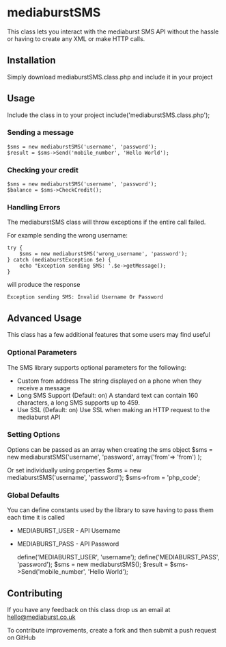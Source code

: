 mediaburstSMS
=============

This class lets you interact with the mediaburst SMS API without 
the hassle or having to create any XML or make HTTP calls.

Installation
------------
Simply download mediaburstSMS.class.php and include it in your project

Usage
-----

Include the class in to your project
	include('mediaburstSMS.class.php');

### Sending a message
	$sms = new mediaburstSMS('username', 'password');
	$result = $sms->Send('mobile_number', 'Hello World');
	
### Checking your credit
	$sms = new mediaburstSMS('username', 'password');
	$balance = $sms->CheckCredit();

### Handling Errors
The mediaburstSMS class will throw exceptions if the entire call failed. 

For example sending the wrong username:

	try {
		$sms = new mediaburstSMS('wrong_username', 'password');
	} catch (mediaburstException $e) {
		echo "Exception sending SMS: '.$e->getMessage();
	}

will produce the response

	Exception sending SMS: Invalid Username Or Password

Advanced Usage
--------------

This class has a few additional features that some users may find useful

### Optional Parameters

The SMS library supports optional parameters for the following:

* Custom from address
	The string displayed on a phone when they receive a message
* Long SMS Support (Default: on)
	A standard text can contain 160 characters, a long SMS supports up to 459.
* Use SSL (Default: on)
	Use SSL when making an HTTP request to the mediaburst API

### Setting Options
Options can be passed as an array when creating the sms object
	$sms = new mediaburstSMS('username', 'password', array('from'=> 'from') );

Or set individually using properties
	$sms = new mediaburstSMS('username', 'password');
	$sms->from = 'php_code';

### Global Defaults
You can define constants used by the library to save having to pass them each time it is called

* MEDIABURST_USER - API Username
* MEDIABURST_PASS - API Password

	define('MEDIABURST_USER', 'username');
	define('MEDIABURST_PASS', 'password');
	$sms = new mediaburstSMS();
	$result = $sms->Send('mobile_number', 'Hello World');

Contributing
------------

If you have any feedback on this class drop us an email at hello@mediaburst.co.uk

To contribute improvements, create a fork and then submit a push request on GitHub

